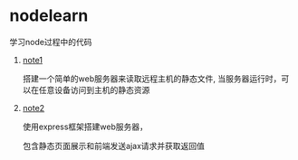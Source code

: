 # nodelearn
学习node过程中的代码

1. [note1](https://github.com/865077695/nodelearn/tree/master/note1)

    搭建一个简单的web服务器来读取远程主机的静态文件,
当服务器运行时，可以在任意设备访问到主机的静态资源

2. [note2](https://github.com/865077695/nodelearn/tree/master/lesson2/note2)

    使用express框架搭建web服务器，
    
    包含静态页面展示和前端发送ajax请求并获取返回值